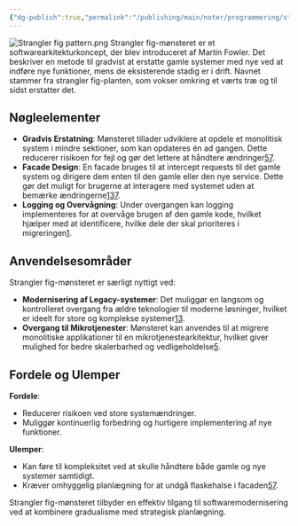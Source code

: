```yaml
---
{"dg-publish":true,"permalink":"/publishing/main/noter/programmering/strangler-fig-pattern/","created":"2024-10-07T08:16:42.230+02:00"}
---
```


![Strangler fig pattern.png](/img/user/Resource/98_Images/Strangler%20fig%20pattern.png)
Strangler fig-mønsteret er et softwarearkitekturkoncept, der blev introduceret af Martin Fowler. Det beskriver en metode til gradvist at erstatte gamle systemer med nye ved at indføre nye funktioner, mens de eksisterende stadig er i drift. Navnet stammer fra strangler fig-planten, som vokser omkring et værts træ og til sidst erstatter det.

## Nøgleelementer

- **Gradvis Erstatning**: Mønsteret tillader udviklere at opdele et monolitisk system i mindre sektioner, som kan opdateres én ad gangen. Dette reducerer risikoen for fejl og gør det lettere at håndtere ændringer[5](https://deviq.com/design-patterns/strangler-fig-pattern/)[7](https://learn.microsoft.com/en-us/azure/architecture/patterns/strangler-fig).
- **Facade Design**: En facade bruges til at intercept requests til det gamle system og dirigere dem enten til den gamle eller den nye service. Dette gør det muligt for brugerne at interagere med systemet uden at bemærke ændringerne[1](https://en.wikipedia.org/wiki/Strangler_fig_pattern)[3](https://docs.aws.amazon.com/prescriptive-guidance/latest/modernization-aspnet-web-services/fig-pattern.html)[7](https://learn.microsoft.com/en-us/azure/architecture/patterns/strangler-fig).
- **Logging og Overvågning**: Under overgangen kan logging implementeres for at overvåge brugen af den gamle kode, hvilket hjælper med at identificere, hvilke dele der skal prioriteres i migreringen[1](https://en.wikipedia.org/wiki/Strangler_fig_pattern).

## Anvendelsesområder

Strangler fig-mønsteret er særligt nyttigt ved:

- **Modernisering af Legacy-systemer**: Det muliggør en langsom og kontrolleret overgang fra ældre teknologier til moderne løsninger, hvilket er ideelt for store og komplekse systemer[1](https://en.wikipedia.org/wiki/Strangler_fig_pattern)[3](https://docs.aws.amazon.com/prescriptive-guidance/latest/modernization-aspnet-web-services/fig-pattern.html).
- **Overgang til Mikrotjenester**: Mønsteret kan anvendes til at migrere monolitiske applikationer til en mikrotjenestearkitektur, hvilket giver mulighed for bedre skalerbarhed og vedligeholdelse[5](https://deviq.com/design-patterns/strangler-fig-pattern/).

## Fordele og Ulemper

**Fordele**:

- Reducerer risikoen ved store systemændringer.
- Muliggør kontinuerlig forbedring og hurtigere implementering af nye funktioner.

**Ulemper**:

- Kan føre til kompleksitet ved at skulle håndtere både gamle og nye systemer samtidigt.
- Kræver omhyggelig planlægning for at undgå flaskehalse i facaden[5](https://deviq.com/design-patterns/strangler-fig-pattern/)[7](https://learn.microsoft.com/en-us/azure/architecture/patterns/strangler-fig).

Strangler fig-mønsteret tilbyder en effektiv tilgang til softwaremodernisering ved at kombinere gradualisme med strategisk planlægning.